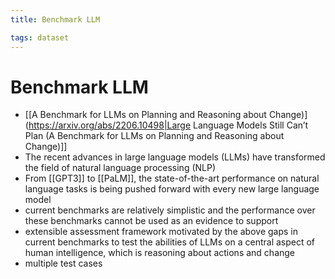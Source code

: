 ```yaml
---
title: Benchmark LLM

tags: dataset 
---
```


# Benchmark LLM
- [[A Benchmark for LLMs on Planning and Reasoning about Change)](https://arxiv.org/abs/2206.10498|Large Language Models Still Can’t Plan (A Benchmark for LLMs on Planning and Reasoning about Change)]]
- The recent advances in large language models (LLMs) have transformed the field of natural language processing (NLP)
- From [[GPT3]] to [[PaLM]], the state-of-the-art performance on natural language tasks is being pushed forward with every new large language model
- current benchmarks are relatively simplistic and the performance over these benchmarks cannot be used as an evidence to support
- extensible assessment framework motivated by the above gaps in current benchmarks to test the abilities of LLMs on a central aspect of human intelligence, which is reasoning about actions and change
- multiple test cases






















